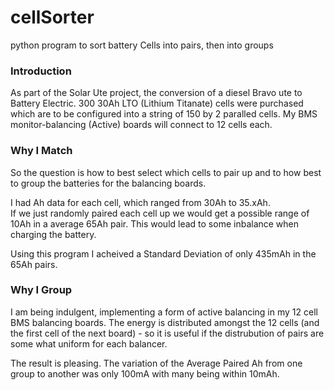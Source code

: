 # cellSorter
python program to sort battery Cells into pairs, then into groups

### Introduction

As part of the Solar Ute project, the conversion of a diesel Bravo ute to Battery Electric.  300 30Ah LTO (Lithium Titanate) cells were purchased which are to be configured into a string of 150 by 2 paralled cells.  My BMS monitor-balancing (Active) boards will connect to 12  cells each.

### Why I Match

So the question is how to best select which cells to pair up and to how best to group the batteries for the balancing boards.

I had Ah data for each cell, which ranged from 30Ah to 35.xAh.  
If we just randomly paired each cell up we would get a possible range of 10Ah in a average 65Ah pair.  This would lead to some inbalance when charging the battery.

Using this program I acheived a Standard Deviation of only 435mAh in the 65Ah pairs.

### Why I Group

I am being indulgent, implementing a form of active balancing in my 12 cell BMS balancing boards.
The energy is distributed amongst the 12 cells (and the first cell of the next board) - so it is useful if the distrubution of pairs are some what uniform for each balancer.

The result is pleasing.  The variation of the Average Paired Ah from one group to another was only 100mA with many being within 10mAh.



